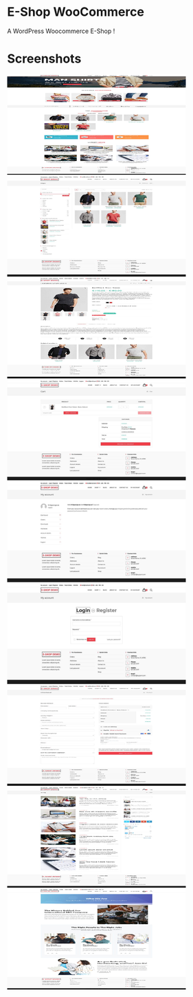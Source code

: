 # E-Shop WooCommerce

A WordPress Woocommerce E-Shop !

# Screenshots

<img src="https://github.com/thdgeorge/e-shop-woocommerce/blob/main/Screenshots/Screenshot%201.jpg" width="416" height="234" /> 
<img src="https://github.com/thdgeorge/e-shop-woocommerce/blob/main/Screenshots/Screenshot%202.jpg" width="416" height="234" /> 
<img src="https://github.com/thdgeorge/e-shop-woocommerce/blob/main/Screenshots/Screenshot%203.jpg" width="416" height="234" /> 
<img src="https://github.com/thdgeorge/e-shop-woocommerce/blob/main/Screenshots/Screenshot%204.jpg" width="416" height="234" />
<img src="https://github.com/thdgeorge/e-shop-woocommerce/blob/main/Screenshots/Screenshot%205.jpg" width="416" height="234" />
<img src="https://github.com/thdgeorge/e-shop-woocommerce/blob/main/Screenshots/Screenshot%206.jpg" width="416" height="234" />
<img src="https://github.com/thdgeorge/e-shop-woocommerce/blob/main/Screenshots/Screenshot%207.jpg" width="416" height="234" />
<img src="https://github.com/thdgeorge/e-shop-woocommerce/blob/main/Screenshots/Screenshot%208.jpg" width="416" height="234" />
<img src="https://github.com/thdgeorge/e-shop-woocommerce/blob/main/Screenshots/Screenshot%209.jpg" width="416" height="234" />
